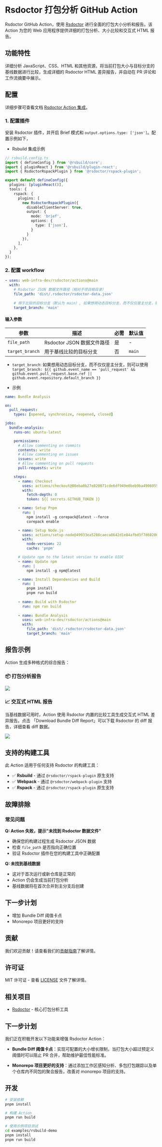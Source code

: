 # Rsdoctor 打包分析 GitHub Action

Rsdoctor GitHub Action，使用 [Rsdoctor](https://github.com/web-infra-dev/rsdoctor) 进行全面的打包大小分析和报告。该 Action 为您的 Web 应用程序提供详细的打包分析、大小比较和交互式 HTML 报告。

## 功能特性

详细分析 JavaScript、CSS、HTML 和其他资源，将当前打包大小与目标分支的基线数据进行比较，生成详细的 Rsdoctor HTML 差异报告，并自动在 PR 评论和工作流摘要中展示。

## 配置

详细步骤可查看文档 [Rsdoctor Action 集成](https://rsdoctor.rs/guide/start/action)。

### 1. 配置插件

安装 Rsdoctor 插件，并开启 Brief 模式和 `output.options.type: ['json']`。配置示例如下，

- Rsbuild 集成示例

```typescript
// rsbuild.config.ts
import { defineConfig } from '@rsbuild/core';
import { pluginReact } from '@rsbuild/plugin-react';
import { RsdoctorRspackPlugin } from '@rsdoctor/rspack-plugin';

export default defineConfig({
  plugins: [pluginReact()],
  tools: {
    rspack: {
      plugins: [
        new RsdoctorRspackPlugin({
          disableClientServer: true,
          output: {
            mode: 'brief',
            options: {
              type: ['json'],
            }
          }
        }),
      ],
    },
  }
});
```

### 2. 配置 workflow

```yaml
- uses: web-infra-dev/rsdoctor/actions@main
  with:
    # Rsdoctor JSON 数据文件路径（相对于项目根目录）
    file_path: 'dist/.rsdoctor/rsdoctor-data.json'
    
    # 用于比较的目标分支（默认为 main）, 如果想用动态目标分支，而不仅仅是主分支，则可以使用 `target_branch: ${{ github.event_name == 'pull_request' && github.event.pull_request.base.ref || github.event.repository.default_branch }}`
    target_branch: 'main' 
```

#### 输入参数

| 参数 | 描述 | 必需 | 默认值 |
|------|------|------|--------|
| `file_path` | Rsdoctor JSON 数据文件路径 | 是 | - |
| `target_branch` | 用于基线比较的目标分支 | 否 | `main` |

- `target_branch`: 如果想用动态目标分支，而不仅仅是主分支，则可以使用 `target_branch: ${{ github.event_name == 'pull_request' && github.event.pull_request.base.ref || github.event.repository.default_branch }}`

- 示例

```yaml
name: Bundle Analysis

on:
  pull_request:
    types: [opened, synchronize, reopened, closed]

jobs:
  bundle-analysis:
    runs-on: ubuntu-latest

    permissions:
      # Allow commenting on commits
      contents: write
      # Allow commenting on issues
      issues: write
      # Allow commenting on pull requests
      pull-requests: write

    steps:
      - name: Checkout
        uses: actions/checkout@08eba0b27e820071cde6df949e0beb9ba4906955 # v4
        with:
          fetch-depth: 0
          token: ${{ secrets.GITHUB_TOKEN }}

      - name: Setup Pnpm
        run: |
          npm install -g corepack@latest --force
          corepack enable

      - name: Setup Node.js
        uses: actions/setup-node@49933ea5288caeca8642d1e84afbd3f7d6820020 # v4.4.0
        with:
          node-version: 22
          cache: 'pnpm'

      # Update npm to the latest version to enable OIDC
      - name: Update npm
        run: |
          npm install -g npm@latest

      - name: Install Dependencies and Build
        run: |
          pnpm install
          pnpm run build
      
      - name: Build with Rsdoctor
        run: npm run build
      
      - name: Bundle Analysis
        uses: web-infra-dev/rsdoctor/actions@main
        with:
          file_path: 'dist/.rsdoctor/rsdoctor-data.json'
          target_branch: 'main'
```

## 报告示例

Action 生成多种格式的综合报告：

### 📦 打包分析报告

<img
  src="https://assets.rspack.rs/others/assets/rsdoctor/github-actions-opt.png"
/>

### 📈 交互式 HTML 报告

当基线数据可用时，Action 使用 Rsdoctor 内置的比较工具生成交互式 HTML 差异报告。点击 「Download Bundle Diff Report」可以下载 Rsdoctor 的 diff 报告，详细查看 diff 数据。

<img
  src="https://assets.rspack.rs/others/assets/rsdoctor/bundle-diff-all.png"
/>

## 支持的构建工具

此 Action 适用于任何支持 Rsdoctor 的构建工具：

- ✅ **Rsbuild** - 通过 `@rsdoctor/rspack-plugin` 原生支持
- ✅ **Webpack** - 通过 `@rsdoctor/webpack-plugin` 支持
- ✅ **Rspack** - 通过 `@rsdoctor/rspack-plugin` 原生支持

## 故障排除

### 常见问题

**Q: Action 失败，提示"未找到 Rsdoctor 数据文件"**
- 确保您的构建过程生成 Rsdoctor JSON 数据
- 检查 `file_path` 是否指向正确位置
- 验证 Rsdoctor 插件在您的构建工具中正确配置

**Q: 未找到基线数据**
- 这对于首次运行或新仓库是正常的
- Action 仍会生成当前打包分析
- 基线数据将在首次合并到主分支后创建


## 下一步计划

- 增加 Bundle Diff 阈值卡点
- Monorepo 项目更好的支持

## 贡献

我们欢迎贡献！请查看我们的[贡献指南](CONTRIBUTING.md)了解详情。

## 许可证

MIT 许可证 - 查看 [LICENSE](LICENSE) 文件了解详情。

## 相关项目

- [Rsdoctor](https://github.com/web-infra-dev/rsdoctor) - 核心打包分析工具

## 下一步计划

我们正在积极开发以下功能来增强 Rsdoctor Action：

- **Bundle Diff 阈值卡点**：实现可配置的大小增长限制，当打包大小超过预定义阈值时可以阻止 PR 合并，帮助维护最佳性能标准。

- **Monorepo 项目更好的支持**：通过添加工作区感知分析、多包打包跟踪以及单个仓库内不同包的聚合报告，改善对 monorepo 项目的支持。


## 开发

```bash
# 安装依赖
pnpm install

# 构建 Action
pnpm run build

# 使用示例项目测试
cd examples/rsbuild-demo
pnpm install
pnpm run build
```
